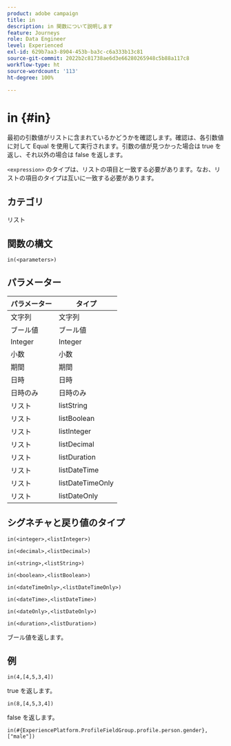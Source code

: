 ```yaml
---
product: adobe campaign
title: in
description: in 関数について説明します
feature: Journeys
role: Data Engineer
level: Experienced
exl-id: 629b7aa3-8904-453b-ba3c-c6a333b13c81
source-git-commit: 2022b2c81738ae6d3e66280265948c5b88a117c8
workflow-type: ht
source-wordcount: '113'
ht-degree: 100%

---
```


# in {#in}

最初の引数値がリストに含まれているかどうかを確認します。確認は、各引数値に対して Equal を使用して実行されます。引数の値が見つかった場合は true を返し、それ以外の場合は false を返します。

`<expression>` のタイプは、リストの項目と一致する必要があります。なお、リストの項目のタイプは互いに一致する必要があります。

## カテゴリ

リスト

## 関数の構文

`in(<parameters>)`

## パラメーター

| パラメーター | タイプ |
|-----------|------------------|
| 文字列 | 文字列 |
| ブール値 | ブール値 |
| Integer | Integer |
| 小数 | 小数 |
| 期間 | 期間 |
| 日時 | 日時 |
| 日時のみ | 日時のみ |
| リスト | listString |
| リスト | listBoolean |
| リスト | listInteger |
| リスト | listDecimal |
| リスト | listDuration |
| リスト | listDateTime |
| リスト | listDateTimeOnly |
| リスト | listDateOnly |

## シグネチャと戻り値のタイプ

`in(<integer>,<listInteger>)`

`in(<decimal>,<listDecimal>)`

`in(<string>,<listString>)`

`in(<boolean>,<listBoolean>)`

`in(<dateTimeOnly>,<listDateTimeOnly>)`

`in(<dateTime>,<listDateTime>)`

`in(<dateOnly>,<listDateOnly>)`

`in(<duration>,<listDuration>)`

ブール値を返します。

## 例

`in(4,[4,5,3,4])`

true を返します。

`in(8,[4,5,3,4])`

false を返します。

`in(#{ExperiencePlatform.ProfileFieldGroup.profile.person.gender}, ["male"])`
